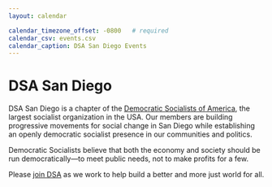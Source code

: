 ```yaml
---
layout: calendar

calendar_timezone_offset: -0800   # required
calendar_csv: events.csv
calendar_caption: DSA San Diego Events
---
```

# DSA San Diego

DSA San Diego is a chapter of the [Democratic Socialists of America](http://dsausa.org), the largest socialist organization in the USA. Our members are building progressive movements for social change in San Diego while establishing an openly democratic socialist presence in our communities and politics.

Democratic Socialists believe that both the economy and society should be run democratically—to meet public needs, not to make profits for a few.

Please [join DSA](http://dsausa.org/join) as we work to help build a better and more just world for all.
